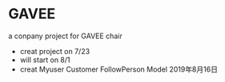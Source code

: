 # GAVEE
a conpany project for GAVEE chair
* creat project on 7/23
* will start on 8/1
* creat Myuser Customer FollowPerson Model 2019年8月16日
